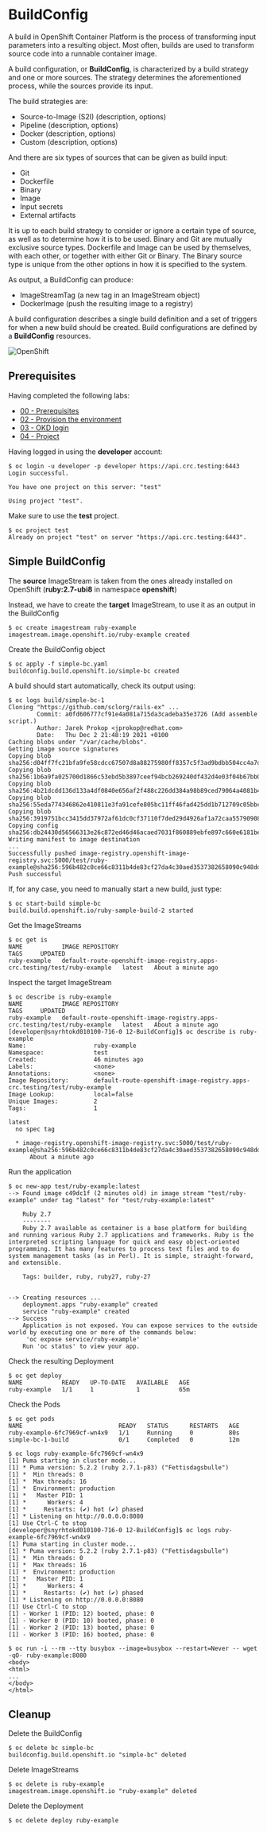# BuildConfig


A build in OpenShift Container Platform is the process of transforming input parameters into a resulting object. Most often, builds are used to transform source code into a runnable container image.

A build configuration, or **BuildConfig**, is characterized by a build strategy and one or more sources. The strategy determines the aforementioned process, while the sources provide its input.

The build strategies are:

- Source-to-Image (S2I) (description, options)
- Pipeline (description, options)
- Docker (description, options)
- Custom (description, options)

And there are six types of sources that can be given as build input:

- Git
- Dockerfile
- Binary
- Image
- Input secrets
- External artifacts

It is up to each build strategy to consider or ignore a certain type of source, as well as to determine how it is to be used. Binary and Git are mutually exclusive source types. Dockerfile and Image can be used by themselves, with each other, or together with either Git or Binary. The Binary source type is unique from the other options in how it is specified to the system.

As output, a BuildConfig can produce:

- ImageStreamTag (a new tag in an ImageStream object)
- DockerImage (push the resulting image to a registry)

A build configuration describes a single build definition and a set of triggers for when a new build should be created. Build configurations are defined by a **BuildConfig** resources.

![OpenShift](https://img.shields.io/badge/OpenShift-informational?logo=Red%20Hat%20Open%20Shift&color=black&logoColor=red&style=for-the-badge&logoWidth=30)


## Prerequisites

Having completed the following labs:

- [00 - Prerequisites](../00-Prerequisites/README.md)
- [02 - Provision the environment](../02-Provision_the_environment/README.md)
- [03 - OKD login](../03-OKD_login/README.md)
- [04 - Project](../04-Project/README.md)

Having logged in using the **developer** account:

```console
$ oc login -u developer -p developer https://api.crc.testing:6443     
Login successful.

You have one project on this server: "test"

Using project "test".
```

Make sure to use the **test** project.

```console
$ oc project test
Already on project "test" on server "https://api.crc.testing:6443".
```

## Simple BuildConfig 

The **source** ImageStream is taken from the ones already installed on OpenShift (**ruby:2.7-ubi8** in namespace **openshift**)

Instead, we have to create the **target** ImageStream, to use it as an output in the BuildConfig

```console
$ oc create imagestream ruby-example
imagestream.image.openshift.io/ruby-example created
```

Create the BuildConfig object

```console
$ oc apply -f simple-bc.yaml  
buildconfig.build.openshift.io/simple-bc created
```

A build should start automatically, check its output using:

```console
$ oc logs build/simple-bc-1 
Cloning "https://github.com/sclorg/rails-ex" ...
        Commit: a0fd606777cf91e4a081a715da3cadeba35e3726 (Add assemble script.)
        Author: Jarek Prokop <jprokop@redhat.com>
        Date:   Thu Dec 2 21:48:19 2021 +0100
Caching blobs under "/var/cache/blobs".
Getting image source signatures
Copying blob sha256:d04ff7fc21bfa9fe58cdcc67507d8a88275980ff8357c5f3ad9bdbb504cc4a7d
Copying blob sha256:1b6a9fa025700d1866c53ebd5b3897ceef94bcb269240df432d4e03f04b67bb0
Copying blob sha256:4b21dcdd136d133a4df0840e656af2f488c226dd384a98b89ced79064a4081b4
Copying blob sha256:55eda774346862e410811e3fa91cefe805bc11ff46fad425dd1b712709c05bbc
Copying blob sha256:3919751bcc3415dd37972af61dc0cf37110f7ded29d4926af1a72caa55790908
Copying config sha256:db24430d56566313e26c872ed46d46acaed7031f860889ebfe897c660e6181be
Writing manifest to image destination
...
Successfully pushed image-registry.openshift-image-registry.svc:5000/test/ruby-example@sha256:596b482c0ce66c8311b4de83cf27da4c30aed3537382658090c948ddce608f03
Push successful
```

If, for any case, you need to manually start a new build, just type:

```console
$ oc start-build simple-bc 
build.build.openshift.io/ruby-sample-build-2 started
```

Get the ImageStreams

```console
$ oc get is 
NAME           IMAGE REPOSITORY                                                            TAGS     UPDATED
ruby-example   default-route-openshift-image-registry.apps-crc.testing/test/ruby-example   latest   About a minute ago
```

Inspect the target ImageStream

```console
$ oc describe is ruby-example
NAME           IMAGE REPOSITORY                                                            TAGS     UPDATED
ruby-example   default-route-openshift-image-registry.apps-crc.testing/test/ruby-example   latest   About a minute ago
[developer@snyrhtokd010100-716-0 12-BuildConfig]$ oc describe is ruby-example
Name:                   ruby-example
Namespace:              test
Created:                46 minutes ago
Labels:                 <none>
Annotations:            <none>
Image Repository:       default-route-openshift-image-registry.apps-crc.testing/test/ruby-example
Image Lookup:           local=false
Unique Images:          2
Tags:                   1

latest
  no spec tag

  * image-registry.openshift-image-registry.svc:5000/test/ruby-example@sha256:596b482c0ce66c8311b4de83cf27da4c30aed3537382658090c948ddce608f03
      About a minute ago
```


Run the application

```console
$ oc new-app test/ruby-example:latest
--> Found image c49dc1f (2 minutes old) in image stream "test/ruby-example" under tag "latest" for "test/ruby-example:latest"

    Ruby 2.7 
    -------- 
    Ruby 2.7 available as container is a base platform for building and running various Ruby 2.7 applications and frameworks. Ruby is the interpreted scripting language for quick and easy object-oriented programming. It has many features to process text files and to do system management tasks (as in Perl). It is simple, straight-forward, and extensible.

    Tags: builder, ruby, ruby27, ruby-27


--> Creating resources ...
    deployment.apps "ruby-example" created
    service "ruby-example" created
--> Success
    Application is not exposed. You can expose services to the outside world by executing one or more of the commands below:
     'oc expose service/ruby-example' 
    Run 'oc status' to view your app.
```

Check the resulting Deployment

```console
$ oc get deploy 
NAME           READY   UP-TO-DATE   AVAILABLE   AGE
ruby-example   1/1     1            1           65m
```

Check the Pods

```console
$ oc get pods
NAME                           READY   STATUS      RESTARTS   AGE
ruby-example-6fc7969cf-wn4x9   1/1     Running     0          80s
simple-bc-1-build              0/1     Completed   0          12m
```



```console
$ oc logs ruby-example-6fc7969cf-wn4x9 
[1] Puma starting in cluster mode...
[1] * Puma version: 5.2.2 (ruby 2.7.1-p83) ("Fettisdagsbulle")
[1] *  Min threads: 0
[1] *  Max threads: 16
[1] *  Environment: production
[1] *   Master PID: 1
[1] *      Workers: 4
[1] *     Restarts: (✔) hot (✔) phased
[1] * Listening on http://0.0.0.0:8080
[1] Use Ctrl-C to stop
[developer@snyrhtokd010100-716-0 12-BuildConfig]$ oc logs ruby-example-6fc7969cf-wn4x9 
[1] Puma starting in cluster mode...
[1] * Puma version: 5.2.2 (ruby 2.7.1-p83) ("Fettisdagsbulle")
[1] *  Min threads: 0
[1] *  Max threads: 16
[1] *  Environment: production
[1] *   Master PID: 1
[1] *      Workers: 4
[1] *     Restarts: (✔) hot (✔) phased
[1] * Listening on http://0.0.0.0:8080
[1] Use Ctrl-C to stop
[1] - Worker 1 (PID: 12) booted, phase: 0
[1] - Worker 0 (PID: 10) booted, phase: 0
[1] - Worker 2 (PID: 13) booted, phase: 0
[1] - Worker 3 (PID: 16) booted, phase: 0
```

```console
$ oc run -i --rm --tty busybox --image=busybox --restart=Never -- wget -qO- ruby-example:8080
<body>
<html>
...
</body>
</html>
```

## Cleanup

Delete the BuildConfig

```console
$ oc delete bc simple-bc
buildconfig.build.openshift.io "simple-bc" deleted
```

Delete ImageStreams

```console
$ oc delete is ruby-example
imagestream.image.openshift.io "ruby-example" deleted
```

Delete the Deployment

```console
$ oc delete deploy ruby-example
```